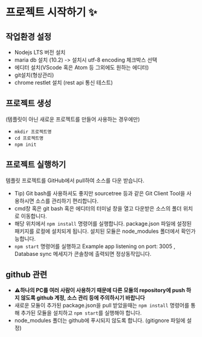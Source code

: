 
# 프로젝트 시작하기 :sparkles:

## 작업환경 설정
- Nodejs LTS 버전 설치
- maria db 설치 (10.2) -> 설치시 utf-8 encoding 체크박스 선택  
- 에디터 설치(VScode 혹은 Atom 등 그외에도 원하는 에디터)  
- git설치(형상관리)  
- chrome restlet 설치 (rest api 통신 테스트)

## 프로젝트 생성
(템플릿이 아닌 새로운 프로젝트를 만들어 사용하는 경우에만)
- `mkdir 프로젝트명`  
- `cd 프로젝트명`  
- `npm init`

## 프로젝트 실행하기
템플릿 프로젝트를 GitHub에서 pull하여 소스를 다운 받습니다.  
* Tip) Git bash를 사용하셔도 좋지만 sourcetree 등과 같은 Git Client Tool을 사용하시면 소스를 관리하기 편리합니다.   
* cmd창 혹은 git bash 혹은 에디터의 터미널 창을 열고 다운받은 소스의 폴더 위치로 이동합니다.  
* 해당 위치에서 `npm install` 명령어를 실행합니다. package.json 파일에 설정된 패키지를 로컬에 설치되게 됩니다. 설치된 모듈은 node_modules 폴더에서 확인가능합니다.  
* `npm start` 명령어를 실행하고 Example app listening on port: 3005 , Database sync 메세지가 콘솔창에 출력되면 정상동작입니다. 

## github 관련
* :warning:**하나의 PC를 여러 사람이 사용하기 때문에 다른 모듈의 repository에 push 하지 않도록 github 계정, 소스 관리 등에 주의하시기 바랍니다**  
* 새로운 모듈이 추가된 package.json을 pull 받았을때는 `npm install` 명령어를 통해 추가된 모듈을 설치하고 `npm start`를 실행해야 합니다.  
* node_modules 폴더는 github에 푸시되지 않도록 합니다. (gitignore 파일에 설정)  

